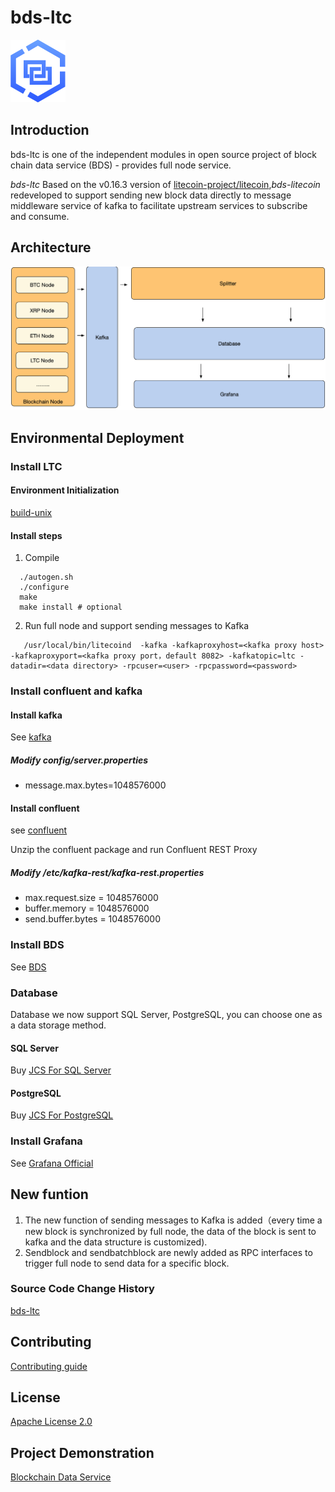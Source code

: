 # bds-ltc 
![logo](./doc/bds-logo.png)
## Introduction
bds-ltc is one of the independent modules in open source project of block chain data service (BDS) - provides full node service.

*bds-ltc* Based on the v0.16.3 version of [litecoin-project/litecoin](https://github.com/litecoin-project/litecoin),*bds-litecoin* redeveloped to support sending new block data directly to message middleware service of kafka to facilitate upstream services to subscribe and consume.

## Architecture 
![Architecture](./doc/bds-architecture.jpg)

## Environmental Deployment
### Install LTC
#### Environment Initialization
[build-unix](./doc/build-unix.md)

#### Install steps

1. Compile

 ```
   ./autogen.sh
   ./configure
   make
   make install # optional
 ```

2. Run full node and support sending messages to Kafka

```
   /usr/local/bin/litecoind  -kafka -kafkaproxyhost=<kafka proxy host> -kafkaproxyport=<kafka proxy port，default 8082> -kafkatopic=ltc -datadir=<data directory> -rpcuser=<user> -rpcpassword=<password>
```

### Install confluent and kafka
#### Install kafka
See [kafka](https://kafka.apache.org/quickstart)

##### Modify config/server.properties 

* message.max.bytes=1048576000

#### Install confluent 
see [confluent](https://docs.confluent.io/current/installation/installing_cp/zip-tar.html#prod-kafka-cli-install)

Unzip the confluent package and run Confluent REST Proxy

##### Modify  <path-to-confluent>/etc/kafka-rest/kafka-rest.properties 

* max.request.size = 1048576000
* buffer.memory = 1048576000
* send.buffer.bytes = 1048576000

### Install BDS 
See [BDS](https://github.com/jdcloud-bds/bds)

### Database
Database we now support SQL Server, PostgreSQL, you can choose one as a data storage method.

#### SQL Server
Buy [JCS For SQL Server](https://www.jdcloud.com/cn/products/jcs-for-sql-server)

#### PostgreSQL 
Buy [JCS For PostgreSQL](https://www.jdcloud.com/cn/products/jcs-for-postgresql)

### Install Grafana 
See [Grafana Official](https://grafana.com/)

## New funtion 

1. The new function of sending messages to Kafka is added（every time a new block is synchronized by full node, the data of the block is sent to kafka and the data structure is customized).
2. Sendblock and sendbatchblock are newly added as RPC interfaces to trigger full node to send data for a specific block.

### Source Code Change History
[bds-ltc](./CHANGE_HISTORY.md)

## Contributing
[Contributing guide](./CONTRIBUTING.md)

## License
[Apache License 2.0](./LICENSE)

## Project Demonstration
[Blockchain Data Service](https://bds.jdcloud.com/)

